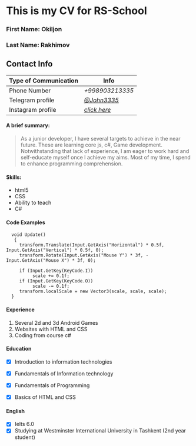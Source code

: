 #                                   This is my CV for RS-School
### First Name:   **Okiljon**
### Last Name:   **Rakhimov**


## Contact Info

Type of Communication | Info
-------------------------- | -------------
Phone Number | *+998903213335*
Telegram profile | *[@John3335](https://t.me/John3335)*
Instagram profile | *[click here](https://instagram.com/oqiljonraximov)*


#### A brief summary:
> As a junior developer, I have several targets to achieve in the near future. These are learning core js, c#, Game development.
> Notwithstanding that lack of experience, I am eager to work hard and self-educate myself once I achieve my aims. Most of my time,  I 
> spend to enhance programming comprehension.

#### Skills:
  * html5
  * CSS
  * Ability to teach
  * C#
  
#### Code Examples
  
  ``` 
    void Update() 
     {
       transform.Translate(Input.GetAxis("Horizontal") * 0.5f, Input.GetAxis("Vertical") * 0.5f, 0);
       transform.Rotate(Input.GetAxis("Mouse Y") * 3f, - Input.GetAxis("Mouse X") * 3f, 0);
       
       if (Input.GetKey(KeyCode.I))
       		scale += 0.1f;
       if (Input.GetKey(KeyCode.O))
       		scale -= 0.1f;
       transform.localScale = new Vector3(scale, scale, scale);
    }
 ```
 
 #### Experience
 1. Several 2d and 3d Android Games
 1. Websites with HTML and CSS
 1. Coding from course c#
 
 
 
 #### Education

- [x] Introduction to information technologies
- [x] Fundamentals of Information technology
- [x] Fundamentals of Programming
- [x] Basics of HTML and CSS


#### English

- [x] Ielts 6.0
- [x] Studying at Westminster International University in Tashkent (2nd year student)
